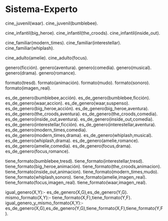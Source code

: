 # Sistema-Experto

cine_juvenil(waar).
cine_juvenil(bumblebee).

cine_infantil(big_heroe).
cine_infantil(the_croods).
cine_infantil(inside_out).

cine_familiar(modern_times).
cine_familiar(interestellar).
cine_familiar(whiplash).

cine_adulto(amelie).
cine_adulto(focus).
          
genero(ficción).
genero(aventura).
genero(comedia).
genero(musical).
genero(drama).
genero(romance).

formato(tresd).
formato(animación).
formato(mudo).
formato(sonoro).
formato(imagen_real).

es_de_genero(bumblebee,acción).
es_de_genero(bumblebee,ficción).
es_de_genero(waar,accion).
es_de_genero(waar,suspenso).
es_de_genero(big_heroe,acción).
es_de_genero(big_heroe,aventura).
es_de_genero(the_croods,aventura).
es_de_genero(the_croods,comedia).
es_de_genero(inside_out,aventura).
es_de_genero(inside_out,comedia).
es_de_genero(interestellar,ficción).
es_de_genero(interestellar,aventura).
es_de_genero(modern_times,comedia).
es_de_genero(modern_times,drama).
es_de_genero(whiplash,musical).
es_de_genero(whiplash,drama).
es_de_genero(amelie,romance).
es_de_genero(amelie,comedia).
es_de_genero(focus,drama).
es_de_genero(focus,romance).

tiene_formato(bumblebee,tresd).
tiene_formato(interestellar,tresd).
tiene_formato(big_heroe,animación).
tiene_formato(the_croods,animacion).
tiene_formato(inside_out,animacion).
tiene_formato(modern_times,mudo).
tiene_formato(whiplash,sonoro).
tiene_formato(amelie,imagen_real).
tiene_formato(focus,imagen_real).
tiene_formato(waar,imagen_real).

igual_genero(X,Y):- es_de_genero(X,G),es_de_genero(Y,G).
mismo_formato(X,Y):- tiene_formato(X,F),tiene_formato(Y,F).
igual_genero_y_mismo_formato(X,Y):- es_de_genero(X,G),es_de_genero(Y,G),tiene_formato(X,F),tiene_formato(Y,F).
